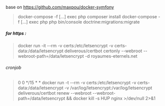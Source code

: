 base on https://github.com/maxpou/docker-symfony



> docker-compose -f [...] exec php composer install
> docker-compose -f [...] exec php php bin/console doctrine:migrations:migrate

##### for https : 

> docker run -it --rm -v certs:/etc/letsencrypt -v certs-data:/data/letsencrypt deliverous/certbot certonly --webroot --webroot-path=/data/letsencrypt -d royaumes-eternels.net

###### cronjob

> 0 0 */15 * * docker run -t --rm -v certs:/etc/letsencrypt -v certs-data:/data/letsencrypt -v /var/log/letsencrypt:/var/log/letsencrypt deliverous/certbot renew --webroot --webroot-path=/data/letsencrypt && docker kill -s HUP nginx >/dev/null 2>&1